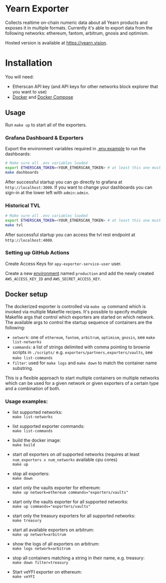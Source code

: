 # Yearn Exporter

Collects realtime on-chain numeric data about all Yearn products and exposes it in multiple formats. Currently it's able to export data from the following networks:
ethereum, fantom, arbitrum, gnosis and optimism.

Hosted version is available at https://yearn.vision.

# Installation

You will need:

- Etherscan API key (and API keys for other networks block explorer that you want to use)
- [Docker](https://www.docker.com/) and [Docker Compose](https://github.com/docker/compose)

## Usage

Run `make up` to start all of the exporters.

### Grafana Dashboard & Exporters

Export the environment variables required in [.env.example](./.env.example) to run the dashboards:

```bash
# Make sure all .env variables loaded
export ETHERSCAN_TOKEN=<YOUR_ETHERSCAN_TOKEN> # at least this one must be set!
make dashboards
```

After successful startup you can go directly to grafana at `http://localhost:3000`. If you want to change your dashboards you can sign-in at the lower left with `admin:admin`.

### Historical TVL

```bash
# Make sure all .env variables loaded
export ETHERSCAN_TOKEN=<YOUR_ETHERSCAN_TOKEN> # at least this one must be set!
make tvl
```

After successful startup you can access the tvl rest endpoint at `http://localhost:4000`.

### Setting up GitHub Actions

Create Access Keys for `apy-exporter-service-user` user.

Create a new [environment](https://github.com/numan/yearn-exporter/settings/environments) named `production` and add the newly created `AWS_ACCESS_KEY_ID` and `AWS_SECRET_ACCESS_KEY`.

## Docker setup

The dockerized exporter is controlled via `make up` command which is invoked via multiple Makefile recipes.
It's possible to specify multiple Makefile args that control which exporters are started on which network.
The available args to control the startup sequence of containers are the following:

- `network`: one of `ethereum`, `fantom`, `arbitrum`, `optimism`, `gnosis`, see `make list-networks`
- `commands`: a list of strings delimited with comma pointing to brownie scripts in `./scripts/` e.g. `exporters/partners,exporters/vaults`, see `make list-commands`
- `filter`: used for `make logs` and `make down` to match the container name substring.

This is a flexible approach to start multiple containers on multiple networks which can be used for a given network or given exporters of a certain type and a combination of both.

### Usage examples:

- list supported networks:  
  `make list-networks`

- list supported exporter commands:  
  `make list-commands`

- build the docker image:  
  `make build`

- start _all_ exporters on _all_ supported networks (requires at least `num_exporters x num_networks` available cpu cores)  
  `make up`

- stop all exporters:  
  `make down`

- start only the vaults exporter for ethereum:  
  `make up network=ethereum commands="exporters/vaults"`

- start only the vaults exporter for all supported networks:  
  `make up commands="exporters/vaults"`

- start only the treasury exporters for all supported networks:  
  `make treasury`

- start all available exporters on arbitrum:  
  `make up network=arbitrum`

- show the logs of all exporters on arbitrum:  
  `make logs network=arbitrum`

- stop all containers matching a string in their name, e.g. treasury:  
  `make down filter=treasury`

- Start veYFI exporter on ethereum:  
  `make veYFI`
